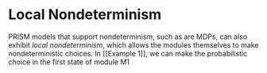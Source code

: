 # Local Nondeterminism

PRISM models that support nondeterminism, such as are MDPs, can also exhibit *local nondeterminism*, which allows the modules themselves to make nondeterministic choices. In [[Example 1]], we can make the probabilistic choice in the first state of module M1  